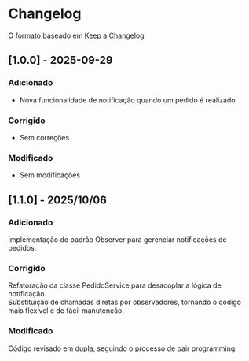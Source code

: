 # Changelog

O formato baseado em [Keep a Changelog](https://keepachangelog.com/pt-BR/1.0.0/)

## [1.0.0] - 2025-09-29
### Adicionado
- Nova funcionalidade de notificação quando um pedido é realizado

### Corrigido
- Sem correções

### Modificado
- Sem modificações

## [1.1.0] - 2025/10/06

### Adicionado

Implementação do padrão Observer para gerenciar notificações de pedidos.

### Corrigido

Refatoração da classe PedidoService para desacoplar a lógica de notificação.  
Substituição de chamadas diretas por observadores, tornando o código mais flexível e de fácil manutenção.

### Modificado

Código revisado em dupla, seguindo o processo de pair programming.